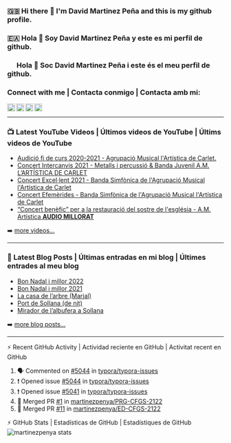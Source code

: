 ### 🇬🇧 Hi there 👋 I'm David Martinez Peña and this is my github profile.
### 🇪🇦 Hola 👋 Soy David Martinez Peña y este es mi perfil de github.
### <img width="18" height="12" src="https://upload.wikimedia.org/wikipedia/commons/thumb/5/56/Senyera_Valenciana_simplificada_2x3.svg/1280px-Senyera_Valenciana_simplificada_2x3.svg.png" /> Hola 👋 Soc David Martinez Peña i este és el meu perfil de github.

<!--
**martinezpenya/martinezpenya** is a ✨ _special_ ✨ repository because its `README.md` (this file) appears on your GitHub profile.

Here are some ideas to get you started:

- 🔭 I’m currently working on ...
- 🌱 I’m currently learning ...
- 👯 I’m looking to collaborate on ...
- 🤔 I’m looking for help with ...
- 💬 Ask me about ...
- 📫 How to reach me: ...
- 😄 Pronouns: ...
- ⚡ Fun fact: ...
-->

### Connect with me | Contacta conmigo | Contacta amb mi:


[<img align="left" height="18px" alt="web.martinezpenya.es" src="https://img.shields.io/uptimerobot/status/m786156750-95228b3f1a1504c055475152?label=blog&style=plastic" />][website]
[<img align="left" height="18px" alt="martinezpenya | YouTube" src="https://img.shields.io/youtube/channel/views/UCSwQGd8SkZMoq_9_HHsQcyA?style=plastic&label=youtube" />][youtube]
[<img align="left" height="18px" alt="martinezpenya | Twitter" src="https://img.shields.io/twitter/follow/martinezpenya?style=plastic&label=twitter" />][twitter]
[<img align="left" height="18px" alt="martinezpenya | LinkedIn" src="https://img.shields.io/badge/LinkedIn-0077B5?style=for-the-badge&logo=linkedin&logoColor=white&style=plastic" />][linkedin]
<br />

---

### 📺 Latest YouTube Videos | Últimos videos de YouTube | Últims videos de YouTube

<!-- YOUTUBE:START -->
- [Audició fi de curs 2020-2021 - Agrupació Musical l&#39;Artística de Carlet.](https://www.youtube.com/watch?v=sDy4xYOhJSI)
- [Concert Intercanvis 2021 - Metalls i percussió &amp; Banda Juvenil A.M. L’ARTÍSTICA DE CARLET](https://www.youtube.com/watch?v=BkSA4ydnaiE)
- [Concert Excel·lent 2021 - Banda Simfònica de l&#39;Agrupació Musical l&#39;Artística de Carlet](https://www.youtube.com/watch?v=PeTvspM262U)
- [Concert Efemèrides - Banda Simfònica de l&#39;Agrupació Musical l&#39;Artística de Carlet](https://www.youtube.com/watch?v=blk7GSq3aew)
- [“Concert benèfic” per a la restauració del sostre de l&#39;església - A.M. Artística  **AUDIO MILLORAT**](https://www.youtube.com/watch?v=5Mevq1kuUiQ)
<!-- YOUTUBE:END -->

➡️ [more videos...][youtube]

---

### 📕 Latest Blog Posts | Últimas entradas en mi blog | Últimes entrades al meu blog
<!-- BLOG-POST-LIST:START -->
- [Bon Nadal i millor 2022](https://web.martinezpenya.es/2021/12/bon-nadal-i-millor-2022/)
- [Bon Nadal i millor 2021](https://web.martinezpenya.es/2020/12/bon-nadal-i-millor-2021/)
- [La casa de l’arbre &lpar;Marjal&rpar;](https://web.martinezpenya.es/2020/07/la-casa-de-larbre-marjal/)
- [Port de Sollana &lpar;de nit&rpar;](https://web.martinezpenya.es/2020/07/port-de-sollana-de-nit/)
- [Mirador de l’albufera a Sollana](https://web.martinezpenya.es/2020/07/mirador-de-lalbufera-a-sollana/)
<!-- BLOG-POST-LIST:END -->

➡️ [more blog posts...][blog]

---


:zap: Recent GitHub Activity | Actividad reciente en GitHub | Activitat recent en GitHub
  <!--START_SECTION:activity-->
1. 🗣 Commented on [#5044](https://github.com/typora/typora-issues/issues/5044) in [typora/typora-issues](https://github.com/typora/typora-issues)
2. ❗️ Opened issue [#5044](https://github.com/typora/typora-issues/issues/5044) in [typora/typora-issues](https://github.com/typora/typora-issues)
3. ❗️ Opened issue [#5041](https://github.com/typora/typora-issues/issues/5041) in [typora/typora-issues](https://github.com/typora/typora-issues)
4. 🎉 Merged PR [#1](https://github.com/martinezpenya/PRG-CFGS-2122/pull/1) in [martinezpenya/PRG-CFGS-2122](https://github.com/martinezpenya/PRG-CFGS-2122)
5. 🎉 Merged PR [#11](https://github.com/martinezpenya/ED-CFGS-2122/pull/11) in [martinezpenya/ED-CFGS-2122](https://github.com/martinezpenya/ED-CFGS-2122)
  <!--END_SECTION:activity-->

:zap: GitHub Stats | Estadísticas de GitHub | Estadístiques de GitHub
<img align="left" alt="martinezpenya stats" src="http://github-readme-stats-martinezpenya.vercel.app/api?username=martinezpenya&show_icons=true&hide_border=true&theme=dark" />

[website]: https://www.martinezpenya.es
[blog]: http://web.martinezpenya.es
[twitter]: https://twitter.com/martinezpenya
[youtube]: https://youtube.com/davidmartinezpenya
[linkedin]: https://linkedin.com/in/martinezpenya

